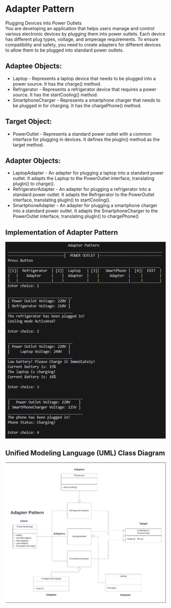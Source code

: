 # Adapter Pattern

Plugging Devices into Power Outlets <br>
You are developing an application that helps users manage and control various electronic devices by plugging them into power outlets. Each device has different plug types, voltage, and amperage requirements. To ensure compatibility and safety, you need to create adapters for different devices to allow them to be plugged into standard power outlets.<br>

## Adaptee Objects:
- Laptop - Represents a laptop device that needs to be plugged into a power source. It has the charge() method.<br>
- Refrigerator - Represents a refrigerator device that requires a power source. It has the startCooling() method.<br>
- SmartphoneCharger - Represents a smartphone charger that needs to be plugged in for charging. It has the chargePhone() method.<br>

## Target Object:
- PowerOutlet - Represents a standard power outlet with a common interface for plugging in devices. It defines the plugIn() method as the target method.<br>

## Adapter Objects:
- LaptopAdapter - An adapter for plugging a laptop into a standard power outlet. It adapts the Laptop to the PowerOutlet interface, translating plugIn() to charge().<br>
- RefrigeratorAdapter - An adapter for plugging a refrigerator into a standard power outlet. It adapts the Refrigerator to the PowerOutlet interface, translating plugIn() to startCooling().<br>
- SmartphoneAdapter - An adapter for plugging a smartphone charger into a standard power outlet. It adapts the SmartphoneCharger to the PowerOutlet interface, translating plugIn() to chargePhone()<br>

## Implementation of Adapter Pattern

<p align="center">
    <img src="sample output.png" alt="Centered Image" />
</p>


## Unified Modeling Language (UML) Class Diagram

<p align="center">
    <img src="image.png" alt="Centered Image" />
</p>
